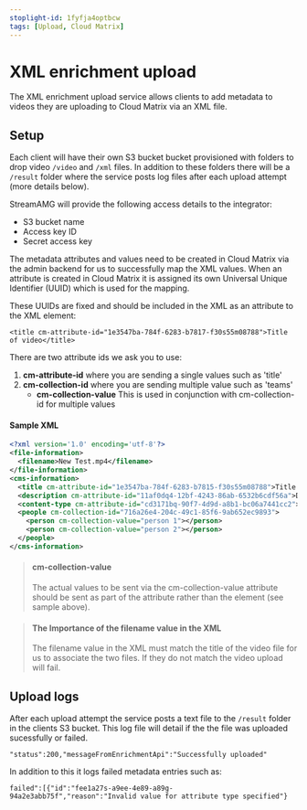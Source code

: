 ```yaml
---
stoplight-id: 1fyfja4optbcw
tags: [Upload, Cloud Matrix]
---
```


# XML enrichment upload

The XML enrichment upload service allows clients to add metadata to videos they are uploading to Cloud Matrix via an XML file.

## Setup
Each client will have their own S3 bucket bucket provisioned with folders to drop video `/video` and `/xml` files.  In addition to these folders there will be a `/result` folder where the service posts log files after each upload attempt (more details below).

StreamAMG will provide the following access details to the integrator:
- S3 bucket name
- Access key ID
- Secret access key

The metadata attributes and values need to be created in Cloud Matrix via the admin backend for us to successfully map the XML values.  When an attribute is created in Cloud Matrix it is assigned its own Universal Unique Identifier (UUID) which is used for the mapping.

These UUIDs are fixed and should be included in the XML as an attribute to the XML element:
```
<title cm-attribute-id="1e3547ba-784f-6283-b7817-f30s55m08788">Title of video</title>
```
There are two attribute ids we ask you to use:
1. **cm-attribute-id** where you are sending a single values such as 'title'
2. **cm-collection-id** where you are sending multiple value such as 'teams'
    - **cm-collection-value** This is used in conjunction with cm-collection-id for multiple values

#### Sample XML

```xml
<?xml version='1.0' encoding='utf-8'?>
<file-information>
  <filename>New Test.mp4</filename>
</file-information>
<cms-information>
  <title cm-attribute-id="1e3547ba-784f-6283-b7815-f30s55m08788">Title of video</title>
  <description cm-attribute-id="11af0dq4-12bf-4243-86ab-6532b6cdf56a">Description content here</description>
  <content-type cm-attribute-id="cd3171bq-90f7-4d9d-a8b1-bc06a7441cc2">Highlights</content-type>
  <people cm-collection-id="716a26e4-204c-49c1-85f6-9ab652ec9893">
    <person cm-collection-value="person 1"></person>
    <person cm-collection-value="person 2"></person>
  </people>
</cms-information>
```
<!-- theme: info -->
> #### cm-collection-value
> 
> The actual values to be sent via the cm-collection-value attribute should be sent as part of the attribute rather than the element (see sample above).

<!-- theme: warning -->
> #### The Importance of the filename value in the XML
>
> The filename value in the XML must match the title of the video file for us to associate the two files.  If they do not match the video upload will fail.

## Upload logs
After each upload attempt the service posts a text file to the `/result` folder in the clients S3 bucket.
This log file will detail if the the file was uploaded sucessfully or failed.  
```
"status":200,"messageFromEnrichmentApi":"Successfully uploaded"
```

In addition to this it logs failed metadata entries such as:

```
failed":[{"id":"fee1a27s-a9ee-4e89-a89g-94a2e3abb75f","reason":"Invalid value for attribute type specified"}
```


